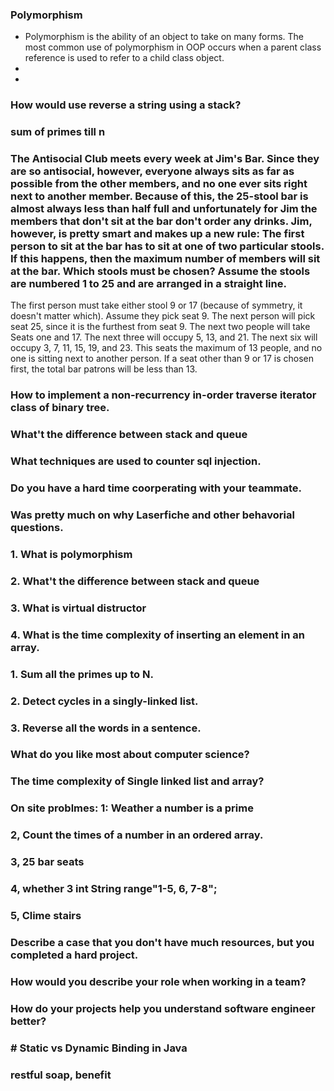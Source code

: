 ### Polymorphism
* Polymorphism is the ability of an object to take on many forms. The most common use of polymorphism in OOP occurs when a parent class reference is used to refer to a child class object.
* 
*

### How would use reverse a string using a stack?

### sum of primes till n

### The Antisocial Club meets every week at Jim's Bar. Since they are so antisocial, however, everyone always sits as far as possible from the other members, and no one ever sits right next to another member. Because of this, the 25-stool bar is almost always less than half full and unfortunately for Jim the members that don't sit at the bar don't order any drinks. Jim, however, is pretty smart and makes up a new rule: The first person to sit at the bar has to sit at one of two particular stools. If this happens, then the maximum number of members will sit at the bar. Which stools must be chosen? Assume the stools are numbered 1 to 25 and are arranged in a straight line.

The first person must take either stool 9 or 17 (because of symmetry, it doesn't matter which). Assume they pick seat 9. The next person will pick seat 25, since it is the furthest from seat 9. The next two people will take Seats one and 17. The next three will occupy 5, 13, and 21. The next six will occupy 3, 7, 11, 15, 19, and 23. This seats the maximum of 13 people, and no one is sitting next to another person. If a seat other than 9 or 17 is chosen first, the total bar patrons will be less than 13.


### How to implement a non-recurrency in-order traverse iterator class of binary tree.

### What't the difference between stack and queue

### What techniques are used to counter sql injection.

### Do you have a hard time coorperating with your teammate.

### Was pretty much on why Laserfiche and other behavorial questions.

### 1. What is polymorphism  
### 2. What't the difference between stack and queue  
### 3. What is virtual distructor  
### 4. What is the time complexity of inserting an element in an array.


### 1. Sum all the primes up to N.  
### 2. Detect cycles in a singly-linked list.  
### 3. Reverse all the words in a sentence.

### What do you like most about computer science?

### The time complexity of Single linked list and array?


### On site problmes: 1: Weather a number is a prime
###  2, Count the times of a number in an ordered array.  
### 3, 25 bar seats
### 4, whether 3 int String range"1-5, 6, 7-8"; 
### 5, Clime stairs
### Describe a case that you don't have much resources, but you completed a hard project.
### How would you describe your role when working in a team?
### How do your projects help you understand software engineer better?

### # Static vs Dynamic Binding in Java

### restful soap, benefit
